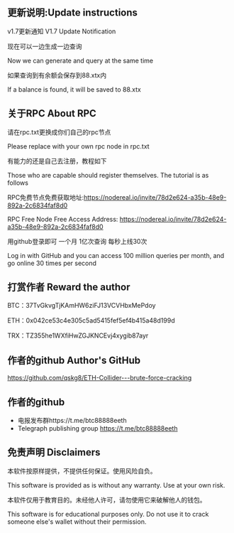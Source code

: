 ## 更新说明:Update instructions



v1.7更新通知 V1.7 Update Notification



现在可以一边生成一边查询

Now we can generate and query at the same time

如果查询到有余额会保存到88.xtx内

If a balance is found, it will be saved to 88.xtx

##  关于RPC  About RPC

请在rpc.txt更换成你们自己的rpc节点

Please replace with your own rpc node in rpc.txt


有能力的还是自己去注册，教程如下

Those who are capable should register themselves. The tutorial is as follows


RPC免费节点免费获取地址:https://nodereal.io/invite/78d2e624-a35b-48e9-892a-2c6834faf8d0

RPC Free Node Free Access Address: https://nodereal.io/invite/78d2e624-a35b-48e9-892a-2c6834faf8d0


用github登录即可 一个月 1亿次查询 每秒上线30次

Log in with GitHub and you can access 100 million queries per month, and go online 30 times per second


##  打赏作者  Reward the author

BTC：37TvGkvgTjKAmHW6ziFJ13VCVHbxMePdoy


ETH：0x042ce53c4e305c5ad5415fef5ef4b415a48d199d

TRX：TZ355he1WXfiHwZGJKNCEvj4xygib87ayr


##  作者的github   Author's GitHub

https://github.com/qskg8/ETH-Collider---brute-force-cracking

##  作者的github  

- 电报发布群https://t.me/btc88888eeth
- Telegraph publishing group https://t.me/btc88888eeth

## 免责声明 Disclaimers


本软件按原样提供，不提供任何保证。使用风险自负。

This software is provided as is without any warranty. Use at your own risk.

本软件仅用于教育目的。未经他人许可，请勿使用它来破解他人的钱包。

This software is for educational purposes only. Do not use it to crack someone else's wallet without their permission.

